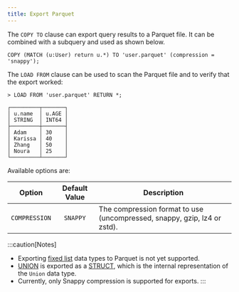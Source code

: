 ```yaml
---
title: Export Parquet
---
```


The `COPY TO` clause can export query results to a Parquet file. It can be combined with a subquery
and used as shown below.

```cypher
COPY (MATCH (u:User) return u.*) TO 'user.parquet' (compression = 'snappy');
```

The `LOAD FROM` clause can be used to scan the Parquet file and to verify that the export worked:

```cypher
> LOAD FROM 'user.parquet' RETURN *;
```
```table
┌─────────┬───────┐
│ u.name  │ u.AGE │
│ STRING  │ INT64 │
├─────────┼───────┤
│ Adam    │ 30    │
│ Karissa │ 40    │
│ Zhang   │ 50    │
│ Noura   │ 25    │
└─────────┴───────┘
```

Available options are:

<div class="scroll-table">

| Option                   | Default Value           | Description                                                               |
|:------------------------:|:-----------------------:|---------------------------------------------------------------------------|
| `COMPRESSION`                 | `SNAPPY`                     | The compression format to use (uncompressed, snappy, gzip, lz4 or zstd). |
</div>

:::caution[Notes]
- Exporting [fixed list](/cypher/data-types#list-and-array) data types to Parquet is not yet supported.
- [UNION](/cypher/data-types#union) is exported as a [STRUCT](/cypher/data-types#struct), which is the internal representation of the `Union` data type.
- Currently, only Snappy compression is supported for exports.
:::
